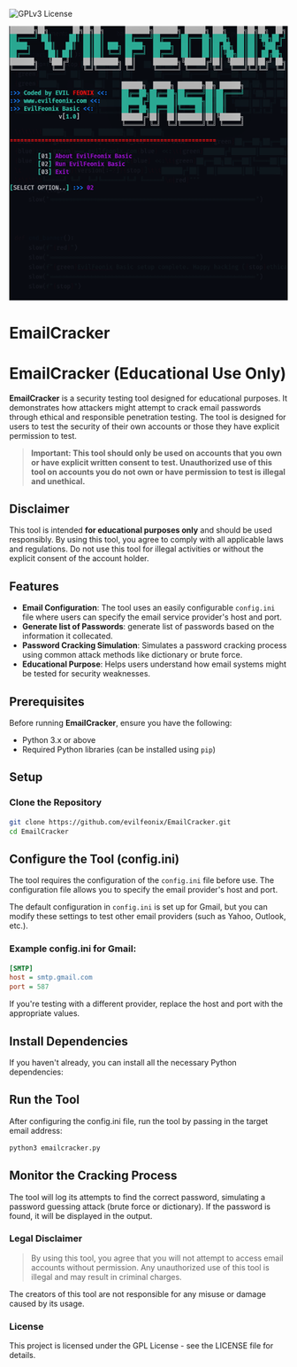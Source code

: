 ![GPLv3 License](https://img.shields.io/badge/License-GPL%20v3-yellow.svg) 


![EvilFeonix Basic v1.0](https://github.com/evilfeonix/EvilFeonix-Basic/blob/main/basic_setup.png)

# EmailCracker

# EmailCracker (Educational Use Only)

**EmailCracker** is a security testing tool designed for educational purposes. It demonstrates how attackers might attempt to crack email passwords through ethical and responsible penetration testing. The tool is designed for users to test the security of their own accounts or those they have explicit permission to test. 

> **Important: This tool should **only** be used on accounts that you own or have explicit written consent to test. Unauthorized use of this tool on accounts you do not own or have permission to test is illegal and unethical.**

## Disclaimer

This tool is intended **for educational purposes only** and should be used responsibly. By using this tool, you agree to comply with all applicable laws and regulations. Do not use this tool for illegal activities or without the explicit consent of the account holder.

## Features

- **Email Configuration**: The tool uses an easily configurable `config.ini` file where users can specify the email service provider's host and port.
- **Generate list of Passwords**: generate list of passwords based on the information it collecated.
- **Password Cracking Simulation**: Simulates a password cracking process using common attack methods like dictionary or brute force.
- **Educational Purpose**: Helps users understand how email systems might be tested for security weaknesses.

## Prerequisites

Before running **EmailCracker**, ensure you have the following:

- Python 3.x or above
- Required Python libraries (can be installed using `pip`)

## Setup
### Clone the Repository

```bash
git clone https://github.com/evilfeonix/EmailCracker.git
cd EmailCracker
```
## Configure the Tool (config.ini)

The tool requires the configuration of the `config.ini` file before use. The configuration file allows you to specify the email provider's host and port.

The default configuration in `config.ini` is set up for Gmail, but you can modify these settings to test other email providers (such as Yahoo, Outlook, etc.).

### Example config.ini for Gmail:

```ini
[SMTP]
host = smtp.gmail.com
port = 587
```

If you're testing with a different provider, replace the host and port with the appropriate values.

## Install Dependencies

If you haven't already, you can install all the necessary Python dependencies:

## Run the Tool

After configuring the config.ini file, run the tool by passing in the target email address:
```bash
python3 emailcracker.py
```

## Monitor the Cracking Process

The tool will log its attempts to find the correct password, simulating a password guessing attack (brute force or dictionary). If the password is found, it will be displayed in the output.


### Legal Disclaimer
> By using this tool, you agree that you will not attempt to access email accounts without permission. Any unauthorized use of this tool is illegal and may result in criminal charges.

The creators of this tool are not responsible for any misuse or damage caused by its usage.

### License

This project is licensed under the GPL License - see the LICENSE file for details.
